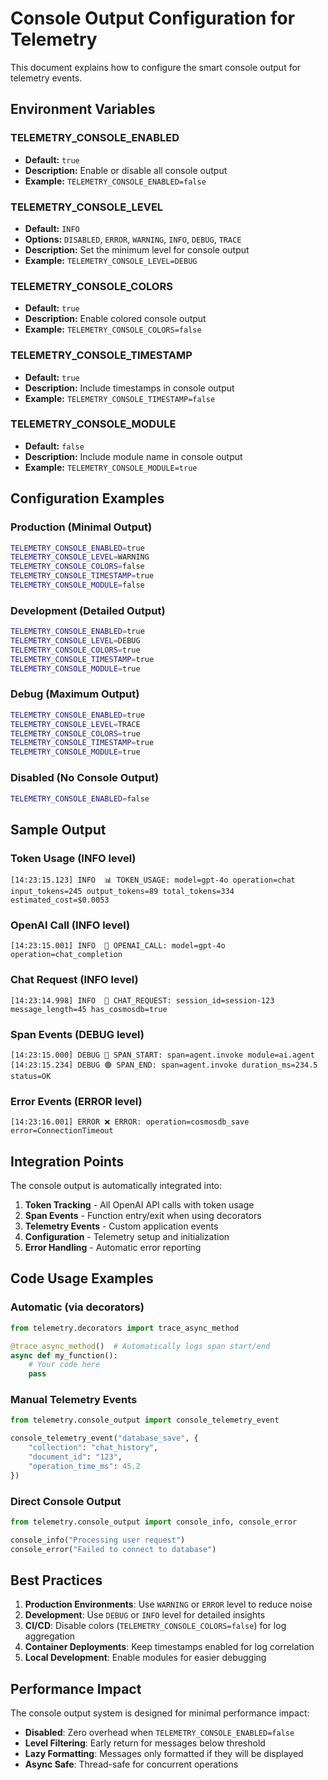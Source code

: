 # Console Output Configuration for Telemetry

This document explains how to configure the smart console output for telemetry events.

## Environment Variables

### TELEMETRY_CONSOLE_ENABLED
- **Default:** `true`
- **Description:** Enable or disable all console output
- **Example:** `TELEMETRY_CONSOLE_ENABLED=false`

### TELEMETRY_CONSOLE_LEVEL
- **Default:** `INFO`
- **Options:** `DISABLED`, `ERROR`, `WARNING`, `INFO`, `DEBUG`, `TRACE`
- **Description:** Set the minimum level for console output
- **Example:** `TELEMETRY_CONSOLE_LEVEL=DEBUG`

### TELEMETRY_CONSOLE_COLORS
- **Default:** `true`
- **Description:** Enable colored console output
- **Example:** `TELEMETRY_CONSOLE_COLORS=false`

### TELEMETRY_CONSOLE_TIMESTAMP
- **Default:** `true`
- **Description:** Include timestamps in console output
- **Example:** `TELEMETRY_CONSOLE_TIMESTAMP=false`

### TELEMETRY_CONSOLE_MODULE
- **Default:** `false`
- **Description:** Include module name in console output
- **Example:** `TELEMETRY_CONSOLE_MODULE=true`

## Configuration Examples

### Production (Minimal Output)
```bash
TELEMETRY_CONSOLE_ENABLED=true
TELEMETRY_CONSOLE_LEVEL=WARNING
TELEMETRY_CONSOLE_COLORS=false
TELEMETRY_CONSOLE_TIMESTAMP=true
TELEMETRY_CONSOLE_MODULE=false
```

### Development (Detailed Output)
```bash
TELEMETRY_CONSOLE_ENABLED=true
TELEMETRY_CONSOLE_LEVEL=DEBUG
TELEMETRY_CONSOLE_COLORS=true
TELEMETRY_CONSOLE_TIMESTAMP=true
TELEMETRY_CONSOLE_MODULE=true
```

### Debug (Maximum Output)
```bash
TELEMETRY_CONSOLE_ENABLED=true
TELEMETRY_CONSOLE_LEVEL=TRACE
TELEMETRY_CONSOLE_COLORS=true
TELEMETRY_CONSOLE_TIMESTAMP=true
TELEMETRY_CONSOLE_MODULE=true
```

### Disabled (No Console Output)
```bash
TELEMETRY_CONSOLE_ENABLED=false
```

## Sample Output

### Token Usage (INFO level)
```
[14:23:15.123] INFO  📊 TOKEN_USAGE: model=gpt-4o operation=chat input_tokens=245 output_tokens=89 total_tokens=334 estimated_cost=$0.0053
```

### OpenAI Call (INFO level)
```
[14:23:15.001] INFO  🤖 OPENAI_CALL: model=gpt-4o operation=chat_completion
```

### Chat Request (INFO level)
```
[14:23:14.998] INFO  💬 CHAT_REQUEST: session_id=session-123 message_length=45 has_cosmosdb=true
```

### Span Events (DEBUG level)
```
[14:23:15.000] DEBUG 🔵 SPAN_START: span=agent.invoke module=ai.agent
[14:23:15.234] DEBUG 🟢 SPAN_END: span=agent.invoke duration_ms=234.5 status=OK
```

### Error Events (ERROR level)
```
[14:23:16.001] ERROR ❌ ERROR: operation=cosmosdb_save error=ConnectionTimeout
```

## Integration Points

The console output is automatically integrated into:

1. **Token Tracking** - All OpenAI API calls with token usage
2. **Span Events** - Function entry/exit when using decorators
3. **Telemetry Events** - Custom application events
4. **Configuration** - Telemetry setup and initialization
5. **Error Handling** - Automatic error reporting

## Code Usage Examples

### Automatic (via decorators)
```python
from telemetry.decorators import trace_async_method

@trace_async_method()  # Automatically logs span start/end
async def my_function():
    # Your code here
    pass
```

### Manual Telemetry Events
```python
from telemetry.console_output import console_telemetry_event

console_telemetry_event("database_save", {
    "collection": "chat_history",
    "document_id": "123",
    "operation_time_ms": 45.2
})
```

### Direct Console Output
```python
from telemetry.console_output import console_info, console_error

console_info("Processing user request")
console_error("Failed to connect to database")
```

## Best Practices

1. **Production Environments**: Use `WARNING` or `ERROR` level to reduce noise
2. **Development**: Use `DEBUG` or `INFO` level for detailed insights
3. **CI/CD**: Disable colors (`TELEMETRY_CONSOLE_COLORS=false`) for log aggregation
4. **Container Deployments**: Keep timestamps enabled for log correlation
5. **Local Development**: Enable modules for easier debugging

## Performance Impact

The console output system is designed for minimal performance impact:

- **Disabled**: Zero overhead when `TELEMETRY_CONSOLE_ENABLED=false`
- **Level Filtering**: Early return for messages below threshold
- **Lazy Formatting**: Messages only formatted if they will be displayed
- **Async Safe**: Thread-safe for concurrent operations
